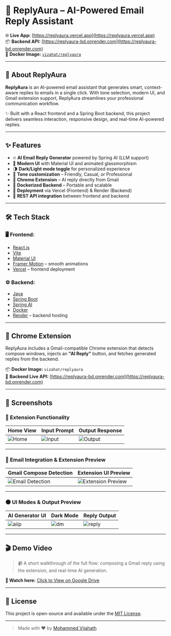 # 🚀 ReplyAura – AI-Powered Email Reply Assistant

🌐 **Live App:** [https://replyaura.vercel.app](https://replyaura.vercel.app)  
📦 **Backend API:** [https://replyaura-bd.onrender.com](https://replyaura-bd.onrender.com)  
🐳 **Docker Image:** [`vizahat/replyaura`](https://hub.docker.com/r/vizahat/replyaura)

---

## 🧠 About ReplyAura

**ReplyAura** is an AI-powered email assistant that generates smart, context-aware replies to emails in a single click. With tone selection, modern UI, and Gmail extension support, ReplyAura streamlines your professional communication workflow.

✨ Built with a React frontend and a Spring Boot backend, this project delivers seamless interaction, responsive design, and real-time AI-powered replies.

---

## ✨ Features

- 🔥 **AI Email Reply Generator** powered by Spring AI (LLM support)
- 🎨 **Modern UI** with Material UI and animated glassmorphism
- 🌗 **Dark/Light mode toggle** for personalized experience
- 💬 **Tone customization** – Friendly, Casual, or Professional
- 🧩 **Chrome Extension** – AI reply directly from Gmail
- 🐳 **Dockerized Backend** – Portable and scalable
- 🚀 **Deployment** via Vercel (Frontend) & Render (Backend)
- 🔌 **REST API integration** between frontend and backend

---

## 🛠️ Tech Stack

### 🖥️ Frontend:
- [React.js](https://react.dev/)
- [Vite](https://vitejs.dev/)
- [Material UI](https://mui.com/)
- [Framer Motion](https://www.framer.com/motion/) – smooth animations
- [Vercel](https://vercel.com/) – frontend deployment

### ⚙️ Backend:
- [Java](https://www.oracle.com/java/)
- [Spring Boot](https://spring.io/projects/spring-boot)
- [Spring AI](https://docs.spring.io/spring-ai)
- [Docker](https://www.docker.com/)
- [Render](https://render.com/) – backend hosting

---

## 🧩 Chrome Extension

ReplyAura includes a Gmail-compatible Chrome extension that detects compose windows, injects an **"AI Reply"** button, and fetches generated replies from the backend.

📦 **Docker Image:** `vizahat/replyaura`  
🔗 **Backend Live API:** [https://replyaura-bd.onrender.com](https://replyaura-bd.onrender.com)

---

## 📸 Screenshots

### 🧩 Extension Functionality

| Home View | Input Prompt | Output Response |
|-----------|--------------|------------------|
| ![Home](https://github.com/user-attachments/assets/911b67d4-82c7-45dc-a819-2eed25ac0345) | ![Input](https://github.com/user-attachments/assets/12d92637-e3ba-4716-a615-d33c94ae3f3e) | ![Output](https://github.com/user-attachments/assets/0b4cb653-596f-4aad-810b-8982730045d3) |

---

### 💬 Email Integration & Extension Preview

| Gmail Compose Detection | Extension UI Preview |
|--------------------------|----------------------|
| ![Email Detection](https://github.com/user-attachments/assets/394c3c8d-c6a9-4ed1-92ac-8a58604ff042) | ![Extension Preview](https://github.com/user-attachments/assets/6acd8797-f2da-4b7e-98db-8c807ba3e5b9) |

---

### 🌑 UI Modes & Output Preview

| AI Generator UI | Dark Mode | Reply Output |
|-----------------|-----------|--------------|
| ![aiip](https://github.com/user-attachments/assets/452c0365-8434-43be-bfd9-a3798834b2d6) | ![dm](https://github.com/user-attachments/assets/c0cf3977-bd42-48e8-93c3-508ac5583740) | ![reply](https://github.com/user-attachments/assets/0e926911-8a07-4721-83f1-35d660523c44) |


---

## 🎬 Demo Video

> 📹 A short walkthrough of the full flow: composing a Gmail reply using the extension, and real-time AI generation.

**🔗 Watch here:** [Click to View on Google Drive](https://drive.google.com/file/d/1yuERZbOgMTFPovcFLV0dNSHgv-jaGqo7/view?usp=sharing)


---

## 📎 License

This project is open-source and available under the [MIT License](LICENSE).

---

> Made with ❤️ by [Mohammed Vijahath](https://github.com/vizahat36)
